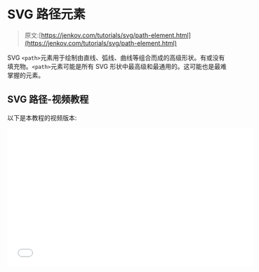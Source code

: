 # SVG 路径元素

> 原文:[https://jenkov.com/tutorials/svg/path-element.html](https://jenkov.com/tutorials/svg/path-element.html)

SVG `<path>`元素用于绘制由直线、弧线、曲线等组合而成的高级形状。有或没有填充物。`<path>`元素可能是所有 SVG 形状中最高级和最通用的。这可能也是最难掌握的元素。

## SVG 路径-视频教程

以下是本教程的视频版本:

<iframe width="560" height="315" src="//www.youtube.com/embed/k6TWzfLGAKo?list=PLL8woMHwr36F2tCFnWTbVBQAGQ6nTcXOO" frameborder="0" allowfullscreen=""><h2>路径示例</h2> <p>让我们首先从一个简单的 SVG <code>&lt;path&gt;</code>例子开始:</p> <pre class="codeBox"> &lt;svg xmlns:xlink="http://www.w3.org/1999/xlink"&gt; &lt;path d="M50,50 A30,30 0 0,1 35,20 L100,100 M110,110 L100,0" style="stroke:#660000; fill:none;"/&gt; &lt;/svg&gt; </pre> <p>以下是生成的图像:</p> <svg width="320" height="70"> <path d="M50,50 A30,30 0 0,1 35,20 L100,100 M110,110 L100,0" style="stroke:#660000; fill:none;"/> </svg> <p>请注意该图像如何包含一条弧和两条线，以及第二条线如何没有与第一条弧和线连接。</p> <p>所有带有<code>&lt;path&gt;</code>元素的绘图都在<code>d</code>属性中指定。<code>d</code>属性包含绘图命令。在上面的例子中，M 表示“移动到”命令，A 表示“弧形”命令，L 表示“直线”命令。命令被发送给“虚拟笔”。这支笔可以移动，用来画形状等。</p> <h2>设置和移动笔</h2> <p><code>&lt;path&gt;</code> <code>d</code>属性内的第一个绘图命令应该始终是一个移动命令。在你画任何东西之前，你应该把虚拟笔移动到某个位置。这是使用<code>M</code>命令完成的。这里有一个简单的例子:</p> <pre class="codeBox"> &lt;svg xmlns:xlink="http://www.w3.org/1999/xlink"&gt; &lt;path d="<b>M50,50</b>" style="stroke:#660000; fill:none;"/&gt; &lt;/svg&gt; </pre> <p>该示例将虚拟笔移动到点<code>50,50</code>。下一个绘图命令将从该点开始。</p> <h2>线</h2> <p>画一条线可能是你能给<code>&lt;path&gt;</code>元素的最简单的命令。使用<code>L</code>和<code>l</code>(小写 L)命令画线。这里有一个例子:</p> <pre class="codeBox"> &lt;svg xmlns:xlink="http://www.w3.org/1999/xlink"&gt; &lt;path d="M50,50 <b>L100,100</b>" style="stroke:#660000; fill:none;"/&gt; &lt;/svg&gt; </pre> <p>本例从点<code>50,50</code>(<code>M</code>命令的点)到点<code>100,100</code>(<code>L</code>命令的点)画一条线。以下是生成的图像:</p> <svg width="500" height="100"> <path d="M50,50&#10; L100,100" style="stroke:#660000; fill:none;"/> </svg> <p><code>L</code>和<code>l</code>命令的区别在于大写版本(<code>L</code>)画一条线到传递给命令的绝对点，而小写版本(<code>l</code>)画一条线到传递给命令的相对点。相对点是线开始前虚拟笔的点加上给<code>l</code>命令的坐标。</p> <p>如果虚拟笔位于<code>50,50</code>并且您使用了一个<code>l100,100</code>命令，该线将被绘制到<code>50+100,50+100</code> = <code>150,150</code>。使用一个<code>L100,100</code>命令将会准确地画出到<code>100,100</code>的线，而不管虚拟笔的位置。</p> <h2>绘图会移动虚拟笔</h2> <p>路径形状总是从最后一个虚拟笔尖到新点绘制。每个绘图命令都有一个端点。执行该命令后，虚拟笔尖将位于该绘图命令的终点。下一个绘图命令将从该点开始。</p> <h2>弧</h2> <p>使用<code>&lt;path&gt;</code>元素绘制圆弧是通过使用<code>A</code>和<code>a</code>命令完成的。与线条一样，大写命令(<code>A</code>)使用绝对坐标作为其端点，而小写命令(<code>a</code>)使用相对坐标(相对于起点)。这里有一个例子:</p> <pre class="codeBox"> &lt;svg xmlns:xlink="http://www.w3.org/1999/xlink"&gt; &lt;path d="M50,50 <b>A30,50 0 0,1 100,100</b>" style="stroke:#660000; fill:none;"/&gt; &lt;/svg&gt; </pre> <p>以下是生成的图像:</p> <svg width="500" height="100"> <path d="M50,50&#10; A30,50 0 0,1 100,100&lt;/b&gt;" style="stroke:#660000; fill:none;"/> </svg> <p>该示例从点<code>50,50</code>到点<code>100,100</code>(在<code>A</code>命令中最后指定)画一条弧。</p> <p>圆弧的半径由<code>A</code>命令的前两个参数设置。第一个参数是<code>rx</code>(x 方向的半径)，第二个是<code>ry</code>(y 方向的半径)。将<code>rx</code>和<code>ry</code>设置为相同的值会产生一个圆弧。将<code>rx</code>和<code>ry</code>设置为不同的值将产生椭圆弧。在上面的例子中，<code>rx</code>被设置为<code>30</code>，而<code>ry</code>被设置为<code>50</code>。</p> <p>在<code>A</code>命令上设置的第三个参数是<code>x-axis-rotation</code>。这将设置圆弧 x 轴相对于法线 x 轴的旋转。在上面的例子中，<code>x-axis-rotation</code>被设置为<code>0</code>。大多数情况下，您不需要更改该参数。</p> <p>第四个和第五个参数是<code>large-arc-flag</code>和<code>sweep-flag</code>参数。<code>large-arc-flag</code>决定是否画满足起点、终点和<code>rx</code>与<code>ry</code>的较小或较大的圆弧。这里有一个例子，画了 4 个弧，每个弧都有不同的<code>large-arc-flag</code>和<code>sweep-flag</code>组合:</p> <pre class="codeBox"> &lt;path d="M40,20 A30,30 0 <b>0,0</b> 70,70" style="stroke: #cccc00; stroke-width:2; fill:none;"/&gt; &lt;path d="M40,20 A30,30 0 <b>1,0</b> 70,70" style="stroke: #ff0000; stroke-width:2; fill:none;"/&gt; &lt;path d="M40,20 A30,30 0 <b>1,1</b> 70,70" style="stroke: #00ff00; stroke-width:2; fill:none;"/&gt; &lt;path d="M40,20 A30,30 0 <b>0,1</b> 70,70" style="stroke: #0000ff; stroke-width:2; fill:none;"/&gt; </pre> <p>以下是生成的图像:</p> <svg width="500" height="120"> <path d="M40,20 A30,30 0 0,0 60,70" style="stroke: #cccc00; stroke-width:2; fill:none;"/> <path d="M40,20 A30,30 0 1,0 60,70" style="stroke: #ff0000; stroke-width:2; fill:none;"/> <path d="M40,20 A30,30 0 1,1 60,70" style="stroke: #00ff00; stroke-width:2; fill:none;"/> <path d="M40,20 A30,30 0 0,1 60,70" style="stroke: #0000ff; stroke-width:2; fill:none;"/> </svg> <p>从<code>40,20</code>到点<code>60,70</code>可以画出四条不同的弧线。一个长弧、一个小弧和每个小/大弧的两个镜像版本。<code>large-arc-flag</code>决定是画大弧还是小弧。<code>sweep-flag</code>决定从起点到终点，圆弧是否围绕轴镜像。实际上，<code>sweep-flag</code>控制着弧线的绘制方向(顺时针或逆时针),从而产生“镜像”效果。</p> <p>绘制的第一条弧线是黄色弧线。将<code>large-arc-flag</code>设置为 0 意味着将绘制较小的可能圆弧。<code>sweep-flag</code>也被设置为 0，表示弧没有被镜像。这是黄色的弧线:</p> <svg width="500" height="120"> <path d="M40,20 A30,30 0 0,0 60,70" style="stroke: #cccc00; stroke-width:2; fill:none;"/> </svg> <p>绘制的第二条弧线是红色弧线。将<code>large-arc-flag</code>设置为<code>1</code>意味着从<code>40,20</code>到<code>60,70</code>绘制两个可能圆弧中较大的一个。下面是一起显示的黄色和红色弧线，以说明区别:</p> <svg width="500" height="120"> <path d="M40,20 A30,30 0 0,0 60,70" style="stroke: #cccc00; stroke-width:2; fill:none;"/> <path d="M40,20 A30,30 0 1,0 60,70" style="stroke: #ff0000; stroke-width:2; fill:none;"/> </svg> <p>绿色和蓝色弧线(来自前面的例子，有四条弧线)与黄色和红色弧线相同，但是是在<code>sweep-flag</code>设置为<code>1</code>的情况下绘制的。这意味着它们将绘制相同的弧，但在从起点到终点的轴上镜像。</p> <h2>二次贝塞尔曲线</h2> <p>也可以使用<code>&lt;path&gt;</code>元素绘制二次贝塞尔曲线。用<code>Q</code>和<code>q</code>命令绘制二次贝塞尔曲线。与线条一样，大写命令(<code>Q</code>)使用绝对坐标作为其端点，而小写命令(<code>q</code>)使用相对坐标(相对于起点)。下面是一个简单的二次曲线示例:</p> <pre class="codeBox"> &lt;path d="M50,50 Q50,100 100,100" style="stroke: #006666; fill:none;"/&gt; </pre> <p>以下是生成的图像:</p> <svg width="500" height="150"> <path d="M50,50 Q50,200 100,100" style="stroke: #006666; fill:none;"/> </svg> <p>该示例绘制了一条从<code>50,50</code>到点<code>100,100</code>的二次贝塞尔曲线，控制点在<code>50,200</code>。控制点是在<code>Q</code>命令上设置的两个参数中的第一个。</p> <p>控制点像磁铁一样拉动曲线。曲线上的点离控制点越近，控制点就越靠近它，这意味着它离控制点越近。以下是一些在图像上绘制控制点的示例:</p> <svg width="500" height="210"> <path d="M50,50 Q50,75 100,100" style="stroke: #006666; fill:none;"/> <circle cx="50" cy="75" r="2" style="fill: #0000ff;"/> <path d="M200,50 Q200,100 250,100" style="stroke: #006666; fill:none;"/> <circle cx="200" cy="100" r="2" style="fill: #0000ff;"/> <path d="M350,50 Q350,150 400,100" style="stroke: #006666; fill:none;"/> <circle cx="350" cy="150" r="2" style="fill: #0000ff;"/> </svg> <p>实际上，如果你从起点到控制点画一条线，从控制点到终点画另一条线，那么从第一条线的中间到第二条线的中间的线将是曲线的切线。这是一张说明这一点的图片:</p> <svg width="500" height="175"> <line x1="50" y1="50" x2="50" y2="150" style="stroke:#000000; stroke-width: 1;"/> <line x1="50" y1="150" x2="200" y2="100" style="stroke:#000000; stroke-width: 1;"/> <line x1="50" y1="100" x2="125" y2="125" style="stroke:#000000; stroke-width: 1;"/> <path d="M50,50 Q50,150 200,100" style="stroke: #00cc00; stroke-width: 2; fill:none;"/> <circle cx="50" cy="150" r="3" style="fill: #0000ff;"/> </svg> <h2>三次贝塞尔曲线</h2> <p>使用<code>C</code>和<code>c</code>命令绘制三次贝塞尔曲线。三次贝塞尔曲线类似于二次贝塞尔曲线，只是它们有两个控制点，而不是一个。与直线一样，大写命令(<code>C</code>)使用绝对坐标作为其端点，而小写命令(<code>c</code>)使用相对坐标(相对于起点)。这里有一个例子:</p> <pre class="codeBox"> &lt;path d="M50,50 C75,80 125,20 150,50" style="stroke: #006666; fill:none;"/&gt; </pre> <p>这是绘制了控制点的结果图像。</p> <svg width="500" height="150"> <path d="M50,50 C75,80 125,20 150,50" style="stroke: #006666; fill:none;"/> <circle cx="75" cy="80" r="2" style="fill: #0000ff;"/> <circle cx="125" cy="20" r="2" style="fill: #0000ff;"/> </svg> <p>您可以使用三次贝塞尔曲线创建高级曲线。这里有几个例子:</p> <svg width="500" height="125"> <path d="M50,50 C10,100 190,100 150,50" style="stroke: #006666; fill:none;"/> <circle cx="10" cy="100" r="2" style="fill: #0000ff;"/> <circle cx="190" cy="100" r="2" style="fill: #0000ff;"/> <path d="M360,50 C310,10 490,90 440,50" style="stroke: #006666; fill:none;"/> <circle cx="310" cy="10" r="2" style="fill: #0000ff;"/> <circle cx="490" cy="90" r="2" style="fill: #0000ff;"/> </svg> <h2>关闭路径</h2> <p><code>&lt;path&gt;</code>元素有一个关闭路径的快捷命令，意思是从最后一点画一条线回到第一点。命令是<code>Z</code>(或<code>z</code>——关闭路径命令的大小写没有区别)。这里有一个例子:</p> <pre class="codeBox"> &lt;path d="M50,50 L100,50 L100,100 Z" style="stroke: #006666; fill:none;"/&gt; </pre> <p>这是生成的图像:</p> <svg width="500" height="150"> <path d="M50,50 L100,50 L100,100 Z" style="stroke: #006666; fill:none;"/> </svg> <h2>组合命令</h2> <p>您可以在同一个<code>&lt;path&gt;</code>元素中组合路径命令。这里有一个例子:</p> <pre class="codeBox"> &lt;path d="M100,100 L150,100 a50,25 0 0,0 150,100 q50,-50 70,-170 Z" style="stroke: #006666; fill: none;"/&gt; </pre> <p>此示例绘制了一条直线、一条圆弧、一条二次贝塞尔曲线，并以一条回到起点的直线结束路径。以下是生成的图像:</p> <svg width="500" height="225"> <path d="M100,100 L150,100 a50,25 0 0,0 150,100 q50,-50 70,-170 Z" style="stroke: #006666; fill: none;"/> </svg> <h2>填充路径</h2> <p>您可以使用<code>fill</code> CSS 属性填充路径。这里有一个例子:</p> <pre class="codeBox"> &lt;path d="M100,100 L150,100 L150,150 Z" style="stroke: #0000cc; stroke-width: 2px; <b>fill : #ccccff;</b>"/&gt; </pre> <p>以下是生成的图像:</p> <svg width="500" height="110"> <path d="M50,50 L150,50 L150,100 Z" style="stroke: #0000cc; stroke-width: 2px; fill: #ccccff;"/> </svg> <p>请注意形状的内部是如何填充浅蓝色的。</p> <h2>标记</h2> <p>您可以在<code>&lt;path&gt;</code>元素上使用标记。标记是位于路径起点、中间和终点的小符号，显示路径的方向。例如，路径的起点是圆形或方形，终点是箭头。</p> <p>标记在<a href="marker-element.html">标记元素</a>文本中有更详细的解释。</p> <h2>符号快捷键</h2> <p>如果需要多次使用同一个命令，可以省略命令字母，只需提供一组额外的参数，就好像命令就在那里一样。这里有一个例子:</p> <pre class="codeBox"> &lt;path d="M10,10 <b>l100,0 0,50 -100,0 0,-50</b>" style="stroke: #000000; fill:none;" /&gt; </pre> <p>这个例子显示了附加参数是如何传递给<code>l</code>命令的，就好像一个<code>l</code>位于每个参数对的前面一样。这也适用于其他路径命令。以下是生成的图像:</p> <svg width="500" height="100"> <path d="M10,10 l100,0 0,50 -100,0 0,-50" style="stroke: #000000; fill:none;"/> </svg> <h2>路径命令</h2> <p>下面是 SVG <code>path</code>元素可能的笔命令列表。每个命令由一个字母和一组数字(坐标等)组成。)是该命令的参数。大写命令通常将坐标参数解释为绝对坐标。小写命令通常将坐标参数解释为相对于当前笔位置。</p> <table style="border:1px solid #aaaaaa;" cellspacing="0" cellpadding="5"> <tr><td style="border-bottom:1px solid #aaaaaa;"><b> Com。</b></td> <td style="border-bottom:1px solid #aaaaaa;"><b>参数</b></td> <td style="border-bottom:1px solid #aaaaaa;"><b>名称</b></td> <td style="border-bottom:1px solid #aaaaaa;"><b>描述</b></td> </tr> <tr><td valign="top">英语字母表中第十三个字母</td> <td valign="top">x，y</td> <td valign="top">移至</td> <td valign="top">在不绘制的情况下，将笔移动到指定的点 x，y。</td> </tr> <tr><td valign="top">英语字母表中第十三个字母</td> <td valign="top">x，y</td> <td valign="top">移至</td> <td valign="top">将笔移动到相对于当前笔位置的指定点 x，y，而不进行绘制。</td> </tr> <tr><td> </td></tr> <tr><td valign="top">英语字母表中第十二个字母</td> <td valign="top">x，y</td> <td valign="top">莱恩托</td> <td valign="top">从当前笔位置到指定点 x，y 绘制一条直线。</td> </tr> <tr><td valign="top">英语字母表中第十二个字母</td> <td valign="top">x，y</td> <td valign="top">莱恩托</td> <td>从当前笔位置到相对于当前笔位置的指定点 x，y 绘制一条直线。</td> </tr> <tr><td> </td></tr> <tr><td valign="top">英语字母表中第八个字母</td> <td valign="top">英语字母表的第 24 个字母</td> <td valign="top">水平线到</td> <td>画一条水平线到由<br/>定义的点(指定 x，笔当前 y)。</td> </tr> <tr><td>英语字母表中第八个字母</td> <td valign="top">英语字母表的第 24 个字母</td> <td>水平线到</td> <td>画一条水平线到由<br/>定义的点(笔当前 x +指定 x，笔当前 y)。x 相对于当前笔的 x 位置。</td> </tr> <tr><td> </td></tr> <tr><td valign="top">英语字母表中第二十二个字母</td> <td valign="top">英语字母表的第 25 个字母</td> <td valign="top">垂直线到</td> <td valign="top">画一条垂直线到由<br/>定义的点(笔当前 x，指定 y)。</td> </tr> <tr><td valign="top">英语字母表中第二十二个字母</td> <td valign="top">英语字母表的第 25 个字母</td> <td valign="top">垂直线到</td> <td valign="top">画一条垂直线到由<br/>定义的点(笔电流 x，笔电流 y +指定的 y)。y 相对于笔的当前 y 位置。</td> </tr> <tr><td> </td></tr> <tr><td valign="top">英语字母表中第三个字母</td> <td valign="top">x1，y1 x2，y2 x，y</td> <td valign="top">曲韦托</td> <td valign="top">从当前笔点到 x，y 绘制一条三次贝塞尔曲线。x1，y1 和 x2，y2 是曲线的开始和结束控制点，控制曲线的弯曲方式。</td> </tr> <tr><td valign="top">英语字母表中第三个字母</td> <td valign="top">x1，y1 x2，y2 x，y</td> <td valign="top">曲韦托</td> <td valign="top">与 C 相同，但解释相对于当前笔尖的坐标。</td> </tr> <tr><td> </td></tr> <tr><td valign="top">英语字母表的第 19 个字母</td> <td valign="top">x2，y2 x，y</td> <td valign="top">速记/ <br/> <nobr>平滑曲线</nobr></td> <td valign="top">从当前笔尖到 x，y 绘制一条三次贝塞尔曲线。x2，y2 是结束控制点。假设开始控制点与前一条曲线的结束控制点相同。</td> </tr> <tr><td valign="top">英语字母表的第 19 个字母</td> <td valign="top">x2，y2 x，y</td> <td valign="top">平滑的曲线</td> <td valign="top">与 S 相同，但解释相对于当前笔尖的坐标。</td> </tr> <tr><td> </td></tr> <tr><td valign="top">英语字母表中第十七个字母</td> <td valign="top">x1，y1 x，y</td> <td valign="top">二次贝塞尔曲线</td> <td valign="top">从当前笔尖到 x，y 绘制二次贝塞尔曲线。x1，y1 是控制曲线弯曲方式的控制点。</td> </tr> <tr><td valign="top">英语字母表中第十七个字母</td> <td valign="top">x1，y1 x，y</td> <td valign="top">二次贝塞尔曲线</td> <td valign="top">与 Q 相同，但解释相对于当前笔尖的坐标。</td> </tr> <tr><td> </td></tr> <tr><td valign="top">英语字母表中第二十个字母</td> <td valign="top">x，y</td> <td valign="top">速记/平滑二次贝塞尔曲线</td> <td valign="top">从当前笔点到 x，y 绘制一条二次贝塞尔曲线。控制点被假定为与最后使用的控制点相同。</td> </tr> <tr><td valign="top">英语字母表的第 20 个字母</td> <td valign="top">x，y</td> <td valign="top">速记/平滑二次贝塞尔曲线</td> <td valign="top">与 T 相同，但解释相对于当前笔尖的坐标。</td> </tr> <tr><td> </td></tr> <tr><td valign="top">英语字母表中第一个字母</td> <td valign="top">rx，ry <br/> x 轴旋转<br/>大圆弧标记，<br/>扫掠标记<br/> x，y</td> <td valign="top">椭圆弧</td> <td valign="top">绘制从当前点到 x，y 点的椭圆弧。rx 和 ry 是 x 和 y 方向的椭圆半径。<br/>x 轴旋转决定了圆弧围绕 x 轴旋转的角度。只有当 rx 和 ry 的值不同时，它才会起作用。<br/>似乎没有使用大圆弧标志(可以是 0 或 1)。值(0 或 1)都不会改变弧。<br/>扫描标志决定了画弧线的方向。</td> </tr> <tr><td valign="top">一</td> <td valign="top">rx，ry <br/> x 轴旋转<br/>大圆弧标记，<br/>扫掠标记<br/> x，y</td> <td valign="top">椭圆弧</td> <td valign="top">与 A 相同，但解释相对于当前笔尖的坐标。</td> </tr> <tr><td> </td></tr> <tr><td valign="top">英语字母表中第二十六个字母</td> <td> </td> <td valign="top">封闭路径</td> <td valign="top">通过从当前点到第一点绘制一条线来闭合路径。</td> </tr> <tr><td valign="top">z</td> <td> </td> <td valign="top">封闭路径</td> <td valign="top">通过从当前点到第一点绘制一条线来闭合路径。</td> </tr> </table> </body> </html></iframe>